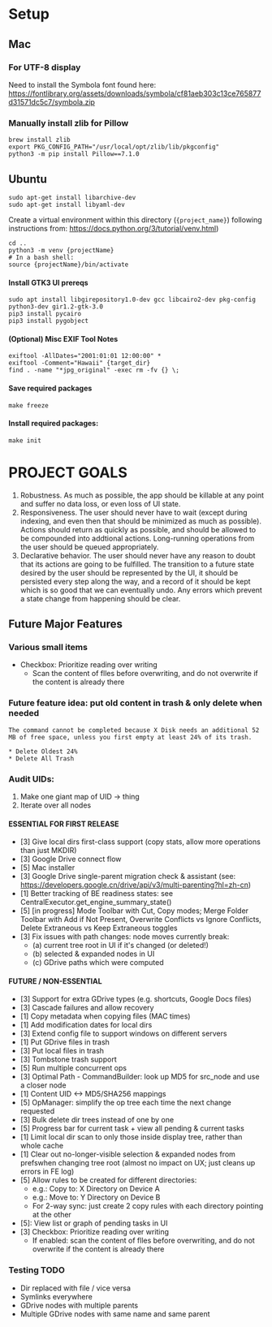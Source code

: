 

# Setup

## Mac
### For UTF-8 display
Need to install the Symbola font found here:
https://fontlibrary.org/assets/downloads/symbola/cf81aeb303c13ce765877d31571dc5c7/symbola.zip
### Manually install zlib for Pillow
    brew install zlib
    export PKG_CONFIG_PATH="/usr/local/opt/zlib/lib/pkgconfig"
    python3 -m pip install Pillow==7.1.0

## Ubuntu
    sudo apt-get install libarchive-dev  
    sudo apt-get install libyaml-dev

Create a virtual environment within this directory (`{project_name}`)  following instructions from: https://docs.python.org/3/tutorial/venv.html)  

    cd ..
    python3 -m venv {projectName}
    # In a bash shell:
    source {projectName}/bin/activate

#### Install GTK3 UI prereqs
    sudo apt install libgirepository1.0-dev gcc libcairo2-dev pkg-config python3-dev gir1.2-gtk-3.0
    pip3 install pycairo
    pip3 install pygobject

#### (Optional) Misc EXIF Tool Notes
    exiftool -AllDates="2001:01:01 12:00:00" *
    exiftool -Comment="Hawaii" {target_dir}
    find . -name "*jpg_original" -exec rm -fv {} \;

#### Save required packages
    make freeze

#### Install required packages:
    make init

# PROJECT GOALS

1. Robustness. As much as possible, the app should be killable at any point and suffer no data loss, or even loss of UI state.
2. Responsiveness. The user should never have to wait (except during indexing, and even then that should be minimized as much as possible). Actions should return as quickly as possible, and should be allowed to be compounded into addtional actions. Long-running operations from the user should be queued appropriately.
2. Declarative behavior. The user should never have any reason to doubt that its actions are going to be fulfilled. The transition to a future state desired by the user should be represented by the UI, it should be persisted every step along the way, and a record of it should be kept which is so good that we can eventually undo. Any errors which prevent a state change from happening should be clear.


## Future Major Features
### Various small items
* Checkbox: Prioritize reading over writing
    * Scan the content of flles before overwriting, and do not overwrite if the content is already there


### Future feature idea: put old content in trash & only delete when needed
    The command cannot be completed because X Disk needs an additional 52 MB of free space, unless you first empty at least 24% of its trash.

    * Delete Oldest 24%
    * Delete All Trash

### Audit UIDs:
1. Make one giant map of UID -> thing 
2. Iterate over all nodes

#### ESSENTIAL FOR FIRST RELEASE
* [3] Give local dirs first-class support (copy stats, allow more operations than just MKDIR)
* [3] Google Drive connect flow
* [5] Mac installer
* [3] Google Drive single-parent migration check & assistant (see: https://developers.google.cn/drive/api/v3/multi-parenting?hl=zh-cn)
* [1] Better tracking of BE readiness states: see CentralExecutor.get_engine_summary_state()
* [5] [in progress] Mode Toolbar with Cut, Copy modes; Merge Folder Toolbar with Add if Not Present, Overwrite Conflicts vs Ignore Conflicts, Delete Extraneous vs Keep Extraneous toggles
* [3] Fix issues with path changes: node moves currently break:
  * (a) current tree root in UI if it's changed (or deleted!)
  * (b) selected & expanded nodes in UI
  * (c) GDrive paths which were computed

#### FUTURE / NON-ESSENTIAL
* [3] Support for extra GDrive types (e.g. shortcuts, Google Docs files)
* [3] Cascade failures and allow recovery
* [1] Copy metadata when copying files (MAC times)
* [1] Add modification dates for local dirs
* [3] Extend config file to support windows on different servers
* [1] Put GDrive files in trash
* [3] Put local files in trash
* [3] Tombstone trash support
* [5] Run multiple concurrent ops
* [3] Optimal Path - CommandBuilder: look up MD5 for src_node and use a closer node
* [1] Content UID <-> MD5/SHA256 mappings
* [5] OpManager: simplify the op tree each time the next change requested
* [3] Bulk delete dir trees instead of one by one
* [5] Progress bar for current task + view all pending & current tasks
* [1] Limit local dir scan to only those inside display tree, rather than whole cache
* [1] Clear out no-longer-visible selection & expanded nodes from prefswhen changing tree root (almost no impact on UX; just cleans up errors in FE log)
* [5] Allow rules to be created for different directories:
  * e.g.: Copy to: X Directory on Device A
  * e.g.: Move to: Y Directory on Device B
  * For 2-way sync: just create 2 copy rules with each directory pointing at the other
* [5]: View list or graph of pending tasks in UI
* [3] Checkbox: Prioritize reading over writing
  * If enabled: scan the content of flles before overwriting, and do not overwrite if the content is already there

### Testing TODO
* Dir replaced with file / vice versa 
* Symlinks everywhere
* GDrive nodes with multiple parents
* Multiple GDrive nodes with same name and same parent
